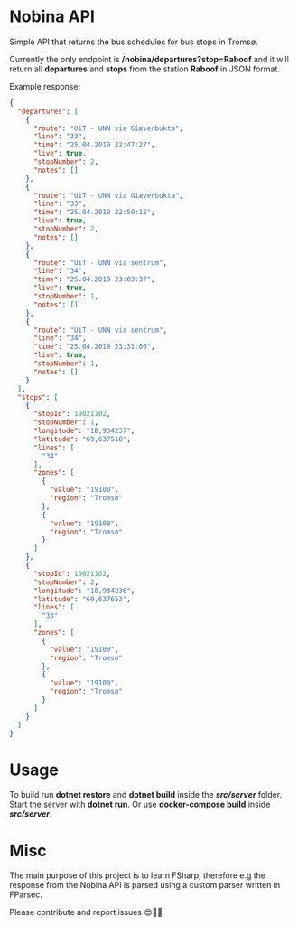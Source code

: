 # Nobina API
Simple API that returns the bus schedules for bus stops in Tromsø.

Currently the only endpoint is **/nobina/departures?stop=Raboof** and it will return all **departures** and **stops** from the station **Raboof** in JSON format.

Example response:

```json
{
  "departures": [
    {
      "route": "UiT - UNN via Giæverbukta",
      "line": "33",
      "time": "25.04.2019 22:47:27",
      "live": true,
      "stopNumber": 2,
      "notes": []
    },
    {
      "route": "UiT - UNN via Giæverbukta",
      "line": "33",
      "time": "25.04.2019 22:59:12",
      "live": true,
      "stopNumber": 2,
      "notes": []
    },
    {
      "route": "UiT - UNN via sentrum",
      "line": "34",
      "time": "25.04.2019 23:03:37",
      "live": true,
      "stopNumber": 1,
      "notes": []
    },
    {
      "route": "UiT - UNN via sentrum",
      "line": "34",
      "time": "25.04.2019 23:31:00",
      "live": true,
      "stopNumber": 1,
      "notes": []
    }
  ],
  "stops": [
    {
      "stopId": 19021102,
      "stopNumber": 1,
      "longitude": "18,934237",
      "latitude": "69,637518",
      "lines": [
        "34"
      ],
      "zones": [
        {
          "value": "19100",
          "region": "Tromsø"
        },
        {
          "value": "19100",
          "region": "Tromsø"
        }
      ]
    },
    {
      "stopId": 19021102,
      "stopNumber": 2,
      "longitude": "18,934236",
      "latitude": "69,637653",
      "lines": [
        "33"
      ],
      "zones": [
        {
          "value": "19100",
          "region": "Tromsø"
        },
        {
          "value": "19100",
          "region": "Tromsø"
        }
      ]
    }
  ]
}
```

# Usage

To build run **dotnet restore** and **dotnet build** inside the ***src/server*** folder. Start the server with **dotnet run**. Or use **docker-compose build** inside ***src/server***. 

# Misc

The main purpose of this project is to learn FSharp, therefore e.g the response from the Nobina API is parsed using a custom parser written in FParsec. 

Please contribute and report issues 😍🙌🏻

